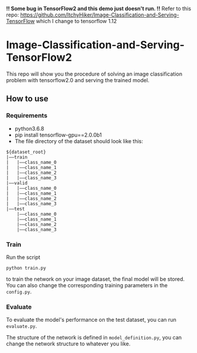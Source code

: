 **!! Some bug in TensorFlow2 and this demo just doesn't run.  !!**
Refer to this repo: https://github.com/ItchyHiker/Image-Classification-and-Serving-TensorFlow
which I change to tensorflow 1.12

# Image-Classification-and-Serving-TensorFlow2
This repo will show you the procedure of solving an image classification problem with tensorflow2.0 and serving the trained model.

## How to use

### Requirements
+ python3.6.8
+ pip install tensorflow-gpu==2.0.0b1
+ The file directory of the dataset should look like this: 
```
${dataset_root}
|——train
|   |——class_name_0
|   |——class_name_1
|   |——class_name_2
|   |——class_name_3
|——valid
|   |——class_name_0
|   |——class_name_1
|   |——class_name_2
|   |——class_name_3
|——test
    |——class_name_0
    |——class_name_1
    |——class_name_2
    |——class_name_3
```

### Train
Run the script
```
python train.py
```
to train the network on your image dataset, the final model will be stored. You can also change the corresponding training parameters in the `config.py`.<br/>

### Evaluate
To evaluate the model's performance on the test dataset, you can run `evaluate.py`.<br/>

The structure of the network is defined in `model_definition.py`, you can change the network structure to whatever you like.
